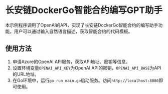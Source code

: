 # 长安链DockerGo智能合约编写GPT助手
本示例程序调用了OpenAI的API，实现了长安链DockerGo智能合约的编写助手功能。用户可以通过输入自然语言描述，获取智能合约的代码模板。

## 使用方法
1. 申请Azure的OpenAI API服务，获取API地址、密钥等信息。
2. 设置环境变量`OPENAI_API_KEY`为OpenAI API的密钥，`OPENAI_API_BASE`为API的URL地址。
3. 在Go环境中，运行`go run main.go`启动服务。访问`http://localhost:8080`即可使用。